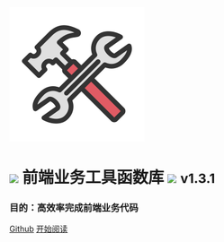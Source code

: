 ![logo](./_images/icon.svg)

# <image src="./_images/cracker.svg" /> 前端业务工具函数库 <image src="./_images/cracker.svg" /> <small>v1.3.1</small>

### 目的：高效率完成前端业务代码

[Github](https://github.com/Hyhello/utils)
[开始阅读](#hyhelloutils)
